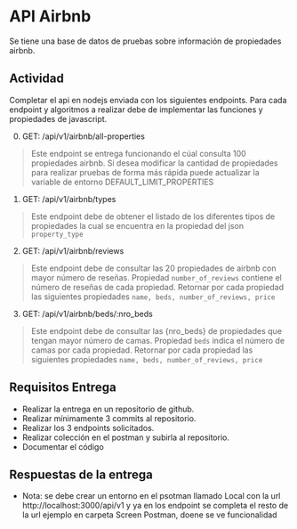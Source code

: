 # API Airbnb

Se tiene una base de datos de pruebas sobre información de propiedades airbnb.

## Actividad
Completar el api en nodejs enviada con los siguientes endpoints.
Para cada endpoint y algoritmos a realizar debe de implementar las funciones y propiedades de javascript.


0. GET: /api/v1/airbnb/all-properties
> Este endpoint se entrega funcionando el cúal consulta 100 propiedades airbnb.
Si desea modificar la cantidad de propiedades para realizar pruebas de forma más rápida puede actualizar la variable de entorno DEFAULT_LIMIT_PROPERTIES


1. GET: /api/v1/airbnb/types
> Este endpoint debe de obtener el listado de los diferentes tipos de propiedades la cual se encuentra en la propiedad del json `property_type`

2. GET: /api/v1/airbnb/reviews 
> Este endpoint debe de consultar las 20 propiedades de airbnb con mayor número de reseñas. Propiedad `number_of_reviews` contiene el número de reseñas de cada propiedad.
Retornar por cada propiedad las siguientes propiedades
`name, beds, number_of_reviews, price`

3. GET: /api/v1/airbnb/beds/:nro_beds
> Este endpoint debe de consultar las {nro_beds} de propiedades que tengan mayor número de camas. Propiedad `beds` indica el número de camas por cada propiedad.
Retornar por cada propiedad las siguientes propiedades
`name, beds, number_of_reviews, price`


## Requisitos Entrega
- Realizar la entrega en un repositorio de github.
- Realizar mínimamente 3 commits al repositorio.
- Realizar los 3 endpoints solicitados.
- Realizar colección en el postman y subirla al repositorio.
- Documentar el código

## Respuestas de la entrega
- Nota: se debe crear un entorno en el psotman  llamado Local con la url http://localhost:3000/api/v1 y ya en los endpoint se completa el resto de la url ejemplo en carpeta Screen Postman, doene se ve funcionalidad
